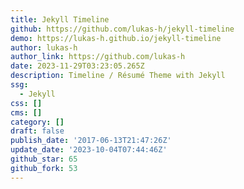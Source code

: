 ```yaml
---
title: Jekyll Timeline
github: https://github.com/lukas-h/jekyll-timeline
demo: https://lukas-h.github.io/jekyll-timeline
author: lukas-h
author_link: https://github.com/lukas-h
date: 2023-11-29T03:23:05.265Z
description: Timeline / Résumé Theme with Jekyll
ssg:
  - Jekyll
css: []
cms: []
category: []
draft: false
publish_date: '2017-06-13T21:47:26Z'
update_date: '2023-10-04T07:44:46Z'
github_star: 65
github_fork: 53
---
```

